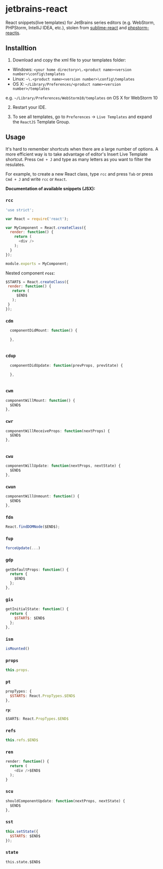 # jetbrains-react

React snippets(live templates) for JetBrains series editors (e.g. WebStorm, PHPStorm, IntelliJ IDEA, etc.), stolen from [sublime-react](https://github.com/reactjs/sublime-react) and [phpstorm-reactjs](https://github.com/Minwe/phpstorm-reactjs).

## Installtion

1. Download and copy the xml file to your templates folder:

  - Windows: `<your home directory>\.<product name><version number>\config\templates`
  - Linux: `~\.<product name><version number>\config\templates`
  - OS X: `~/Library/Preferences/<product name><version number>/templates`

  e.g. `~/Library/Preferences/WebStorm10/templates` on OS X for WebStorm 10

2. Restart your IDE.

3. To see all templates, go to `Preferences` -> `Live Templates` and expand the `ReactJS` Template Group.


## Usage

It's hard to remember shortcuts when there are a large number of options. A more efficient way is to take advantage of editor's Insert Live Template shortcut. Press `Cmd + J` and type as many letters as you want to filter the resulates.

For example, to create a new React class, type `rcc` and press `Tab` or press `Cmd + J` and write `rcc` or `React`.

**Documentation of available snippets (JSX):**

### `rcc`

```js
'use strict';

var React = require('react');

var MyComponent = React.createClass({
  render: function() {
    return (
      <div />
    );
  }
});

module.exports = MyComponent;

```

Nested component **`rccc`**:

```js
$START$ = React.createClass({
 render: function() {
   return (
     $END$
   );
 }
});

```

### `cdm`

```js
  componentDidMount: function() {
    
  },
  
```

### `cdup`

```js
  componentDidUpdate: function(prevProps, prevState) {
    
  },
  
```

### `cwm`

```js
componentWillMount: function() {
  $END$
},

```

### `cwr`

```js
componentWillReceiveProps: function(nextProps) {
  $END$
},
  
```
### `cwu`

```js
componentWillUpdate: function(nextProps, nextState) {
  $END$
},

```

### `cwun`

```js
componentWillUnmount: function() {
  $END$
},


```

### `fdn`

```js
React.findDOMNode($END$);
```

### `fup`

```js
forceUpdate(...)
```

### `gdp`

```js
getDefaultProps: function() {
  return {
    $END$
  };
},

```

### `gis`

```js
getInitialState: function() {
  return {
    $START$: $END$ 
  };
},

```  

### `ism`

```js
isMounted()
```

### `props`

```js
this.props.
```

### `pt`

```js
propTypes: {
  $START$: React.PropTypes.$END$
},

```

**`rp`**:

```js
$SART$: React.PropTypes.$END$
```

### `refs`

```js
this.refs.$END$
```

### `ren`

```js
render: function() {
  return (
    <div />$END$
  );
}

```

### `scu`

```js
shouldComponentUpdate: function(nextProps, nextState) {
  $END$
},

```

### `sst`

```js
this.setState({
  $START$: $END$ 
});
```
### `state`

```
this.state.$END$
```

